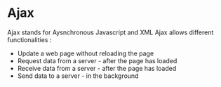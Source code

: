 # Ajax
Ajax stands for Aysnchronous Javascript and XML
Ajax allows different functionalities : 
* Update a web page without reloading the page
* Request data from a server - after the page has loaded
* Receive data from a server - after the page has loaded
* Send data to a server - in the background
